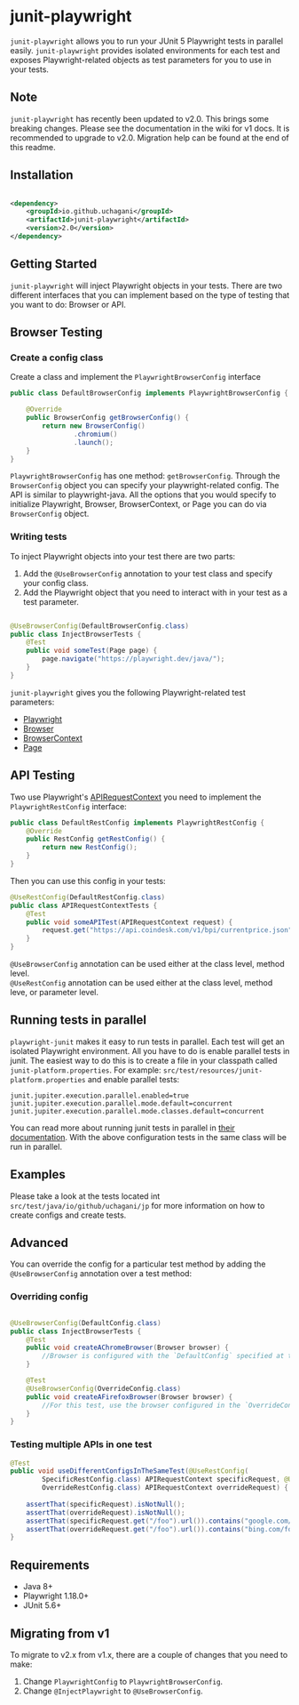 # junit-playwright

`junit-playwright` allows you to run your JUnit 5 Playwright tests in parallel easily.  `junit-playwright` provides
isolated environments for each test and exposes Playwright-related objects as test parameters for you to use in your
tests.

## Note

`junit-playwright` has recently been updated to v2.0. This brings some breaking changes. Please see the documentation in
the wiki for v1 docs.  It is recommended to upgrade to v2.0.  Migration help can be found at the end of this readme.

## Installation

```xml

<dependency>
    <groupId>io.github.uchagani</groupId>
    <artifactId>junit-playwright</artifactId>
    <version>2.0</version>
</dependency>
```

## Getting Started

`junit-playwright` will inject Playwright objects in your tests.  There are two different interfaces that you can implement based on the type of testing that you want to do:  Browser or API.

## Browser Testing

### Create a config class

Create a class and implement the `PlaywrightBrowserConfig` interface

```java
public class DefaultBrowserConfig implements PlaywrightBrowserConfig {

    @Override
    public BrowserConfig getBrowserConfig() {
        return new BrowserConfig()
                .chromium()
                .launch();
    }
}
```

`PlaywrightBrowserConfig` has one method: `getBrowserConfig`. Through the `BrowserConfig` object you can specify your
playwright-related config. The API is similar to playwright-java. All the options that you would specify to initialize
Playwright, Browser, BrowserContext, or Page you can do via `BrowserConfig` object.

### Writing tests

To inject Playwright objects into your test there are two parts:

1. Add the `@UseBrowserConfig` annotation to your test class and specify your config class.
2. Add the Playwright object that you need to interact with in your test as a test parameter.

```java

@UseBrowserConfig(DefaultBrowserConfig.class)
public class InjectBrowserTests {
    @Test
    public void someTest(Page page) {
        page.navigate("https://playwright.dev/java/");
    }
}
```

`junit-playwright` gives you the following Playwright-related test parameters:

* [Playwright](https://playwright.dev/java/docs/api/class-playwright)
* [Browser](https://playwright.dev/docs/api/class-browser)
* [BrowserContext](https://playwright.dev/java/docs/api/class-browsercontext)
* [Page](https://playwright.dev/java/docs/api/class-page)

## API Testing

Two use Playwright's [APIRequestContext](https://playwright.dev/java/docs/api/class-apirequestcontext) you need to implement the `PlaywrightRestConfig` interface:

```java
public class DefaultRestConfig implements PlaywrightRestConfig {
    @Override
    public RestConfig getRestConfig() {
        return new RestConfig();
    }
}
```

Then you can use this config in your tests:

```java
@UseRestConfig(DefaultRestConfig.class)
public class APIRequestContextTests {
    @Test
    public void someAPITest(APIRequestContext request) {
        request.get("https://api.coindesk.com/v1/bpi/currentprice.json");
    }
}
```

`@UseBrowserConfig` annotation can be used either at the class level, method level.  
`@UseRestConfig` annotation can be used either at the class level, method leve, or parameter level.

## Running tests in parallel

`playwright-junit` makes it easy to run tests in parallel. Each test will get an isolated Playwright environment. All
you have to do is enable parallel tests in junit. The easiest way to do this is to create a file in your classpath
called `junit-platform.properties`. For example:
`src/test/resources/junit-platform.properties` and enable parallel tests:

```properties
junit.jupiter.execution.parallel.enabled=true
junit.jupiter.execution.parallel.mode.default=concurrent
junit.jupiter.execution.parallel.mode.classes.default=concurrent
```

You can read more about running junit tests in parallel
in [their documentation](https://junit.org/junit5/docs/current/user-guide/#writing-tests-parallel-execution). With the
above configuration tests in the same class will be run in parallel.

## Examples

Please take a look at the tests located int `src/test/java/io/github/uchagani/jp` for more information on how to create
configs and create tests.

## Advanced

You can override the config for a particular test method by adding the `@UseBrowserConfig` annotation over a test
method:

### Overriding config

```java

@UseBrowserConfig(DefaultConfig.class)
public class InjectBrowserTests {
    @Test
    public void createAChromeBrowser(Browser browser) {
        //Browser is configured with the `DefaultConfig` specified at the class level
    }

    @Test
    @UseBrowserConfig(OverrideConfig.class)
    public void createAFirefoxBrowser(Browser browser) {
        //For this test, use the browser configured in the `OverrideConfig` class
    }
}
```

### Testing multiple APIs in one test

```java
@Test
public void useDifferentConfigsInTheSameTest(@UseRestConfig(
        SpecificRestConfig.class) APIRequestContext specificRequest, @UseRestConfig(
        OverrideRestConfig.class) APIRequestContext overrideRequest) {
    
    assertThat(specificRequest).isNotNull();
    assertThat(overrideRequest).isNotNull();
    assertThat(specificRequest.get("/foo").url()).contains("google.com/foo");
    assertThat(overrideRequest.get("/foo").url()).contains("bing.com/foo");
}
```


## Requirements

* Java 8+
* Playwright 1.18.0+
* JUnit 5.6+

## Migrating from v1

To migrate to v2.x from v1.x, there are a couple of changes that you need to make:

1.  Change `PlaywrightConfig` to `PlaywrightBrowserConfig`.
2.  Change `@InjectPlaywright` to `@UseBrowserConfig`.
